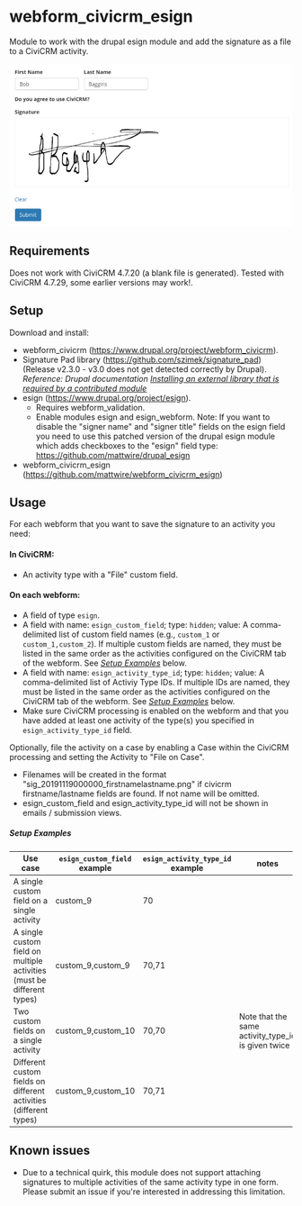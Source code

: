 # webform_civicrm_esign

Module to work with the drupal esign module and add the signature as a file to a CiviCRM activity.

![Example](screenshot.png)

## Requirements
Does not work with CiviCRM 4.7.20 (a blank file is generated). Tested with CiviCRM 4.7.29, some earlier versions may work!.

## Setup
Download and install:
- webform_civicrm (https://www.drupal.org/project/webform_civicrm).
- Signature Pad library (https://github.com/szimek/signature_pad) (Release v2.3.0 - v3.0 does not get detected correctly by Drupal). _Reference: Drupal documentation [Installing an external library that is required by a contributed module
](https://www.drupal.org/docs/7/modules/libraries-api/installing-an-external-library-that-is-required-by-a-contributed-module)_
- esign (https://www.drupal.org/project/esign).
  - Requires webform_validation.
  - Enable modules esign and esign_webform.
  Note: If you want to disable the "signer name" and "signer title" fields on the esign field you need to use this patched version of the drupal esign module which adds checkboxes to the "esign" field type: https://github.com/mattwire/drupal_esign
- webform_civicrm_esign (https://github.com/mattwire/webform_civicrm_esign)

## Usage
For each webform that you want to save the signature to an activity you need:

#### In CiviCRM:

* An activity type with a "File" custom field.

#### On each webform:

* A field of type `esign`.
* A field with name: `esign_custom_field`; type: `hidden`; value: A comma-delimited list of custom field names (e.g., `custom_1` or `custom_1,custom_2`). If multiple custom fields are named, they must be listed in the same order as the activities configured on the CiviCRM tab of the webform. See _[Setup Examples](#setup-examples)_ below.
* A field with name: `esign_activity_type_id`; type: `hidden`; value: A comma-delimited list of Activiy Type IDs. If multiple IDs are named, they must be listed in the same order as the activities configured on the CiviCRM tab of the webform. See _[Setup Examples](#setup-examples)_ below.
* Make sure CiviCRM processing is enabled on the webform and that you have added at least one activity of the type(s) you specified in `esign_activity_type_id` field.

Optionally, file the activity on a case by enabling a Case within the CiviCRM processing and setting the Activity to "File on Case".

* Filenames will be created in the format "sig_20191119000000_firstnamelastname.png" if civicrm firstname/lastname fields are found.  If not name will be omitted.
* esign_custom_field and esign_activity_type_id will not be shown in emails / submission views.

##### Setup Examples

|Use case|`esign_custom_field`<br />example|`esign_activity_type_id`<br />example|notes|
|---|---|---|---|
|A single custom field on a single activity|custom_9|70||
|A single custom field on multiple activities (must be different types)|custom_9,custom_9|70,71||
|Two custom fields on a single activity|custom_9,custom_10|70,70|Note that the same activity_type_id is given twice|
|Different custom fields on different activities (different types)|custom_9,custom_10|70,71||

## Known issues

* Due to a technical quirk, this module does not support attaching signatures to multiple activities of the same activity type in one form. Please submit an issue if you're interested in addressing this limitation.
